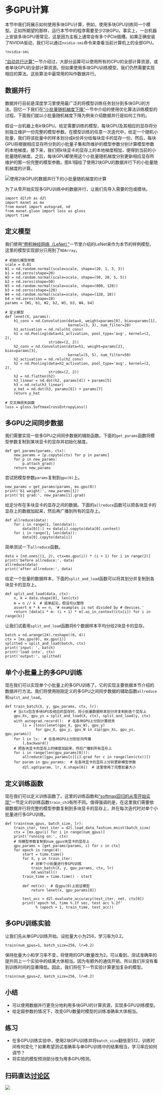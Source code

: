 # 多GPU计算

本节中我们将展示如何使用多块GPU计算，例如，使用多块GPU训练同一个模型。正如所期望的那样，运行本节中的程序需要至少2块GPU。事实上，一台机器上安装多块GPU很常见，这是因为主板上通常会有多个PCIe插槽。如果正确安装了NVIDIA驱动，我们可以通过`nvidia-smi`命令来查看当前计算机上的全部GPU。

```{.python .input  n=1}
!nvidia-smi
```

[“自动并行计算”](auto-parallelism.md)一节介绍过，大部分运算可以使用所有的CPU的全部计算资源，或者单块GPU的全部计算资源。但如果使用多块GPU训练模型，我们仍然需要实现相应的算法。这些算法中最常用的叫作数据并行。


## 数据并行

数据并行目前是深度学习里使用最广泛的将模型训练任务划分到多块GPU的方法。回忆一下我们在[“小批量随机梯度下降”](../chapter_optimization/minibatch-sgd.md)一节中介绍的使用优化算法训练模型的过程。下面我们就以小批量随机梯度下降为例来介绍数据并行是如何工作的。

假设一台机器上有$k$块GPU。给定需要训练的模型，每块GPU及其相应的显存将分别独立维护一份完整的模型参数。在模型训练的任意一次迭代中，给定一个随机小批量，我们将该批量中的样本划分成$k$份并分给每块显卡的显存一份。然后，每块GPU将根据相应显存所分到的小批量子集和所维护的模型参数分别计算模型参数的本地梯度。接下来，我们把$k$块显卡的显存上的本地梯度相加，便得到当前的小批量随机梯度。之后，每块GPU都使用这个小批量随机梯度分别更新相应显存所维护的那一份完整的模型参数。图8.1描绘了使用2块GPU的数据并行下的小批量随机梯度的计算。

![使用2块GPU的数据并行下的小批量随机梯度的计算](../img/data-parallel.svg)

为了从零开始实现多GPU训练中的数据并行，让我们先导入需要的包或模块。

```{.python .input  n=2}
import d2lzh as d2l
import mxnet as mx
from mxnet import autograd, nd
from mxnet.gluon import loss as gloss
import time
```

## 定义模型

我们使用[“卷积神经网络（LeNet）”](../chapter_convolutional-neural-networks/lenet.md)一节里介绍的LeNet来作为本节的样例模型。这里的模型实现部分只用到了`NDArray`。

```{.python .input  n=3}
# 初始化模型参数
scale = 0.01
W1 = nd.random.normal(scale=scale, shape=(20, 1, 3, 3))
b1 = nd.zeros(shape=20)
W2 = nd.random.normal(scale=scale, shape=(50, 20, 5, 5))
b2 = nd.zeros(shape=50)
W3 = nd.random.normal(scale=scale, shape=(800, 128))
b3 = nd.zeros(shape=128)
W4 = nd.random.normal(scale=scale, shape=(128, 10))
b4 = nd.zeros(shape=10)
params = [W1, b1, W2, b2, W3, b3, W4, b4]

# 定义模型
def lenet(X, params):
    h1_conv = nd.Convolution(data=X, weight=params[0], bias=params[1],
                             kernel=(3, 3), num_filter=20)
    h1_activation = nd.relu(h1_conv)
    h1 = nd.Pooling(data=h1_activation, pool_type='avg', kernel=(2, 2),
                    stride=(2, 2))
    h2_conv = nd.Convolution(data=h1, weight=params[2], bias=params[3],
                             kernel=(5, 5), num_filter=50)
    h2_activation = nd.relu(h2_conv)
    h2 = nd.Pooling(data=h2_activation, pool_type='avg', kernel=(2, 2),
                    stride=(2, 2))
    h2 = nd.flatten(h2)
    h3_linear = nd.dot(h2, params[4]) + params[5]
    h3 = nd.relu(h3_linear)
    y_hat = nd.dot(h3, params[6]) + params[7]
    return y_hat

# 交叉熵损失函数
loss = gloss.SoftmaxCrossEntropyLoss()
```

## 多GPU之间同步数据

我们需要实现一些多GPU之间同步数据的辅助函数。下面的`get_params`函数将模型参数复制到某块显卡的显存并初始化梯度。

```{.python .input  n=4}
def get_params(params, ctx):
    new_params = [p.copyto(ctx) for p in params]
    for p in new_params:
        p.attach_grad()
    return new_params
```

尝试把模型参数`params`复制到`gpu(0)`上。

```{.python .input  n=5}
new_params = get_params(params, mx.gpu(0))
print('b1 weight:', new_params[1])
print('b1 grad:', new_params[1].grad)
```

给定分布在多块显卡的显存之间的数据。下面的`allreduce`函数可以把各块显卡的显存上的数据加起来，然后再广播到所有的显存上。

```{.python .input  n=6}
def allreduce(data):
    for i in range(1, len(data)):
        data[0][:] += data[i].copyto(data[0].context)
    for i in range(1, len(data)):
        data[0].copyto(data[i])
```

简单测试一下`allreduce`函数。

```{.python .input  n=7}
data = [nd.ones((1, 2), ctx=mx.gpu(i)) * (i + 1) for i in range(2)]
print('before allreduce:', data)
allreduce(data)
print('after allreduce:', data)
```

给定一个批量的数据样本，下面的`split_and_load`函数可以将其划分并复制到各块显卡的显存上。

```{.python .input  n=8}
def split_and_load(data, ctx):
    n, k = data.shape[0], len(ctx)
    m = n // k  # 简单起见，假设可以整除
    assert m * k == n, '# examples is not divided by # devices.'
    return [data[i * m: (i + 1) * m].as_in_context(ctx[i]) for i in range(k)]
```

让我们试着用`split_and_load`函数将6个数据样本平均分给2块显卡的显存。

```{.python .input  n=9}
batch = nd.arange(24).reshape((6, 4))
ctx = [mx.gpu(0), mx.gpu(1)]
splitted = split_and_load(batch, ctx)
print('input: ', batch)
print('load into', ctx)
print('output:', splitted)
```

## 单个小批量上的多GPU训练

现在我们可以实现单个小批量上的多GPU训练了。它的实现主要依据本节介绍的数据并行方法。我们将使用刚刚定义的多GPU之间同步数据的辅助函数`allreduce`和`split_and_load`。

```{.python .input  n=10}
def train_batch(X, y, gpu_params, ctx, lr):
    # 当ctx包含多块GPU及相应的显存时，将小批量数据样本划分并复制到各个显存上
    gpu_Xs, gpu_ys = split_and_load(X, ctx), split_and_load(y, ctx) 
    with autograd.record():  # 在各块GPU上分别计算损失
        ls = [loss(lenet(gpu_X, gpu_W), gpu_y)
              for gpu_X, gpu_y, gpu_W in zip(gpu_Xs, gpu_ys, gpu_params)]
    for l in ls:  # 在各块GPU上分别反向传播
        l.backward()
    # 把各块显卡的显存上的梯度加起来，然后广播到所有显存上
    for i in range(len(gpu_params[0])):
        allreduce([gpu_params[c][i].grad for c in range(len(ctx))])
    for param in gpu_params:  # 在各块显卡的显存上分别更新模型参数
        d2l.sgd(param, lr, X.shape[0])  # 这里使用了完整批量大小
```

## 定义训练函数

现在我们可以定义训练函数了。这里的训练函数和[“softmax回归的从零开始实现”](../chapter_deep-learning-basics/softmax-regression-scratch.md)一节定义的训练函数`train_ch3`有所不同。值得强调的是，在这里我们需要依据数据并行将完整的模型参数复制到多块显卡的显存上，并在每次迭代时对单个小批量进行多GPU训练。

```{.python .input  n=11}
def train(num_gpus, batch_size, lr):
    train_iter, test_iter = d2l.load_data_fashion_mnist(batch_size)
    ctx = [mx.gpu(i) for i in range(num_gpus)]
    print('running on:', ctx)
    # 将模型参数复制到num_gpus块显卡的显存上
    gpu_params = [get_params(params, c) for c in ctx]
    for epoch in range(4):
        start = time.time()
        for X, y in train_iter:
            # 对单个小批量进行多GPU训练
            train_batch(X, y, gpu_params, ctx, lr)
            nd.waitall()
        train_time = time.time() - start

        def net(x):  # 在gpu(0)上验证模型
            return lenet(x, gpu_params[0])

        test_acc = d2l.evaluate_accuracy(test_iter, net, ctx[0])
        print('epoch %d, time %.1f sec, test acc %.2f'
              % (epoch + 1, train_time, test_acc))
```

## 多GPU训练实验

让我们先从单GPU训练开始。设批量大小为256，学习率为0.2。

```{.python .input  n=12}
train(num_gpus=1, batch_size=256, lr=0.2)
```

保持批量大小和学习率不变，将使用的GPU数量改为2。可以看到，测试准确率的提升同上一个实验中的结果大体相当。因为有额外的通信开销，所以我们并没有看到训练时间的显著降低。因此，我们将在下一节实验计算更加复杂的模型。

```{.python .input  n=13}
train(num_gpus=2, batch_size=256, lr=0.2)
```

## 小结

* 可以使用数据并行更充分地利用多块GPU的计算资源，实现多GPU训练模型。
* 给定超参数的情况下，改变GPU数量时模型的训练准确率大体相当。

## 练习

* 在多GPU训练实验中，使用2块GPU训练并将`batch_size`翻倍至512，训练时间有何变化？如果希望测试准确率与单GPU训练中的结果相当，学习率应如何调节？
* 将实验的模型预测部分改为用多GPU预测。




## 扫码直达[讨论区](https://discuss.gluon.ai/t/topic/1884)

![](../img/qr_multiple-gpus.svg)
